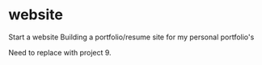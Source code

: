 # website
Start a website
Building a portfolio/resume site for my personal portfolio's

Need to replace with project 9.
